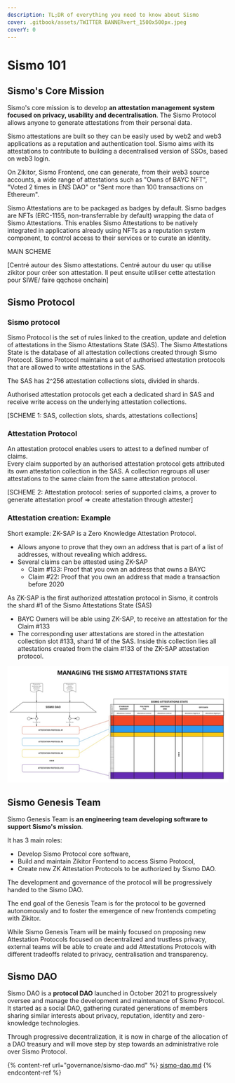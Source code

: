 ```yaml
---
description: TL;DR of everything you need to know about Sismo
cover: .gitbook/assets/TWITTER BANNERvert_1500x500px.jpeg
coverY: 0
---
```


# Sismo 101

## Sismo's Core Mission

Sismo's core mission is to develop **an attestation management system focused on privacy, usability and decentralisation**. The Sismo Protocol allows anyone to generate attestations from their personal data.&#x20;

Sismo attestations are built so they can be easily used by web2 and web3 applications as a reputation and authentication tool. Sismo aims with its attestations to contribute to building a decentralised version of SSOs, based on web3 login.

On Zikitor, Sismo Frontend, one can generate, from their web3 source accounts, a wide range of attestations such as "Owns of BAYC NFT", "Voted 2 times in ENS DAO" or "Sent more than 100 transactions on Ethereum".

Sismo Attestations are to be packaged as badges by default. Sismo badges are NFTs (ERC-1155, non-transferrable by default) wrapping the data of Sismo Attestations. This enables Sismo Attestations to be natively integrated in applications already using NFTs as a reputation system component, to control access to their services or to curate an identity.

MAIN SCHEME

\[Centré autour des Sismo attestations. Centré autour du user qu utilise zikitor pour créer son attestation. Il peut ensuite utiliser cette attestation pour SIWE/ faire qqchose onchain]

## Sismo Protocol

### Sismo protocol

Sismo Protocol is the set of rules linked to the creation, update and deletion of attestations in the Sismo Attestations State (SAS). The Sismo Attestations State is the database of all attestation collections created through Sismo Protocol. Sismo Protocol maintains a set of authorised attestation protocols that are allowed to write attestations in the SAS.&#x20;

The SAS has 2^256 attestation collections slots, divided in shards.&#x20;

Authorised attestation protocols get each a dedicated shard in SAS and receive write access on the underlying attestation collections.

\[SCHEME 1: SAS, collection slots, shards, attestations collections]

### Attestation Protocol

An attestation protocol enables users to attest to a defined number of claims. \
Every claim supported by an authorised attestation protocol gets attributed its own attestation collection in the SAS. A collection regroups all user attestations to the same claim from the same attestation protocol.

\[SCHEME 2: Attestation protocol: series of supported claims, a prover to generate attestation proof => create attestation through attester]

### Attestation creation: Example

Short example: ZK-SAP is a Zero Knowledge Attestation Protocol.

* Allows anyone to prove that they own an address that is part of a list of addresses, without revealing which address.
* Several claims can be attested using ZK-SAP
  * Claim #133: Proof that you own an address that owns a BAYC
  * Claim #22: Proof that you own an address that made a transaction before 2020

As ZK-SAP is the first authorized attestation protocol in Sismo, it controls the shard #1 of the Sismo Attestations State (SAS)

* BAYC Owners will be able using ZK-SAP, to receive an attestation for the Claim #133
* The corresponding user attestations are stored in the attestation collection slot #133, shard 1# of the SAS. Inside this collection lies all attestations created from the claim #133 of the ZK-SAP attestation protocol.



![Sismo Protocol](.gitbook/assets/SAS.jpeg)

## Sismo Genesis Team

Sismo Genesis Team is **an engineering team developing software to support Sismo's mission**.&#x20;

It has 3 main roles:

* Develop Sismo Protocol core software,
* Build and maintain Zikitor Frontend to access Sismo Protocol,
* Create new ZK Attestation Protocols to be authorized by Sismo DAO.

The development and governance of the protocol will be progressively handed to the Sismo DAO.

The end goal of the Genesis Team is for the protocol to be governed autonomously and to foster the emergence of new frontends competing with Zikitor.

While Sismo Genesis Team will be mainly focused on proposing new Attestation Protocols focused on decentralized and trustless privacy, external teams will be able to create and add Attestations Protocols with different tradeoffs related to privacy, centralisation and transparency.

## Sismo DAO

Sismo DAO is a **protocol DAO** launched in October 2021 to progressively oversee and manage the development and maintenance of Sismo Protocol. It started as a social DAO, gathering curated generations of members sharing similar interests about privacy, reputation, identity and zero-knowledge technologies.&#x20;

Through progressive decentralization, it is now in charge of the allocation of a DAO treasury and will move step by step towards an administrative role over Sismo Protocol.

{% content-ref url="governance/sismo-dao.md" %}
[sismo-dao.md](governance/sismo-dao.md)
{% endcontent-ref %}
